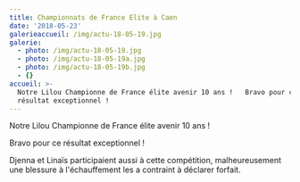 ```yaml
---
title: Championnats de France Elite à Caen
date: '2018-05-23'
galerieaccueil: /img/actu-18-05-19.jpg
galerie:
  - photo: /img/actu-18-05-19.jpg
  - photo: /img/actu-18-05-19a.jpg
  - photo: /img/actu-18-05-19b.jpg
  - {}
accueil: >-
  Notre Lilou Championne de France élite avenir 10 ans !   Bravo pour ce
  résultat exceptionnel !
---
```

Notre Lilou Championne de France élite avenir 10 ans ! 

Bravo pour ce résultat exceptionnel !



Djenna et Linaïs participaient aussi à cette compétition, malheureusement une blessure à l'échauffement les a contraint à déclarer forfait.
